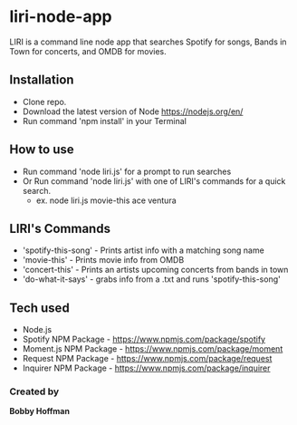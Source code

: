 # liri-node-app

LIRI is a command line node app that searches Spotify for songs, Bands in Town for concerts, and OMDB for movies.

## Installation

- Clone repo.
- Download the latest version of Node https://nodejs.org/en/
- Run command 'npm install' in your Terminal

## How to use

- Run command 'node liri.js' for a prompt to run searches
- Or Run command 'node liri.js' with one of LIRI's commands for a quick search.
    * ex. node liri.js movie-this ace ventura

## LIRI's Commands
- 'spotify-this-song' - Prints artist info with a matching song name
- 'movie-this' - Prints movie info from OMDB
- 'concert-this' - Prints an artists upcoming concerts from bands in town
- 'do-what-it-says' - grabs info from a .txt and runs 'spotify-this-song'

## Tech used
- Node.js
- Spotify NPM Package - https://www.npmjs.com/package/spotify
- Moment.js NPM Package - https://www.npmjs.com/package/moment
- Request NPM Package - https://www.npmjs.com/package/request
- Inquirer NPM Package - https://www.npmjs.com/package/inquirer

### Created by  

**Bobby Hoffman**